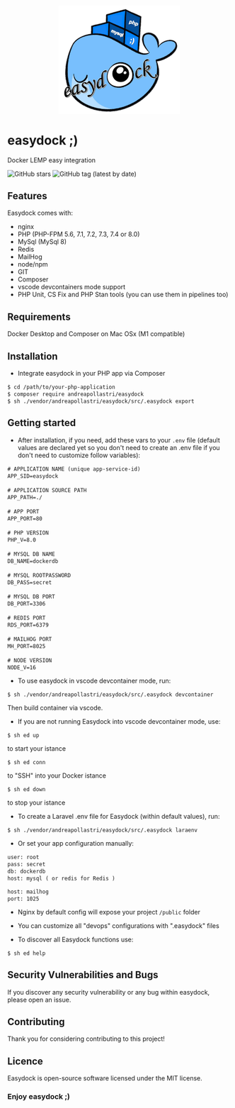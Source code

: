 <p align="center">
<img width="275" alt="easydock" src="https://github.com/andreapollastri/easydock/blob/master/ed.png?raw=true">
</p>

# easydock ;)

Docker LEMP easy integration

![GitHub stars](https://img.shields.io/github/stars/andreapollastri/easydock?style=social)
![GitHub tag (latest by date)](https://img.shields.io/github/v/tag/andreapollastri/easydock?label=version)

## Features

Easydock comes with:

- nginx
- PHP (PHP-FPM 5.6, 7.1, 7.2, 7.3, 7.4 or 8.0)
- MySql (MySql 8)
- Redis
- MailHog
- node/npm
- GIT
- Composer
- vscode devcontainers mode support
- PHP Unit, CS Fix and PHP Stan tools (you can use them in pipelines too)

## Requirements
Docker Desktop and Composer on Mac OSx (M1 compatible)
 

## Installation
- Integrate easydock in your PHP app via Composer

```
$ cd /path/to/your-php-application
$ composer require andreapollastri/easydock
$ sh ./vendor/andreapollastri/easydock/src/.easydock export
```

## Getting started
- After installation, if you need, add these vars to your `.env` file (default values are declared yet so you don't need to create an .env file if you don't need to customize follow variables):
```
# APPLICATION NAME (unique app-service-id)
APP_SID=easydock

# APPLICATION SOURCE PATH
APP_PATH=./

# APP PORT
APP_PORT=80

# PHP VERSION
PHP_V=8.0

# MYSQL DB NAME
DB_NAME=dockerdb

# MYSQL ROOTPASSWORD
DB_PASS=secret

# MYSQL DB PORT
DB_PORT=3306

# REDIS PORT
RDS_PORT=6379

# MAILHOG PORT
MH_PORT=8025

# NODE VERSION
NODE_V=16
```

- To use easydock in vscode devcontainer mode, run:
```
$ sh ./vendor/andreapollastri/easydock/src/.easydock devcontainer
```
Then build container via vscode.


- If you are not running Easydock into vscode devcontainer mode, use:
```
$ sh ed up
```
to start your istance

```
$ sh ed conn
```
to "SSH" into your Docker istance

```
$ sh ed down
```
to stop your istance

- To create a Laravel .env file for Easydock (within default values), run:
```
$ sh ./vendor/andreapollastri/easydock/src/.easydock laraenv
```

- Or set your app configuration manually:
```
user: root
pass: secret
db: dockerdb
host: mysql ( or redis for Redis )
```

```
host: mailhog
port: 1025
```

- Nginx by default config will expose your project `/public` folder

- You can customize all "devops" configurations with ".easydock" files

- To discover all Easydock functions use:
```
$ sh ed help
```

## Security Vulnerabilities and Bugs
If you discover any security vulnerability or any bug within easydock, please open an issue.

## Contributing
Thank you for considering contributing to this project!

## Licence
Easydock is open-source software licensed under the MIT license.

 
### Enjoy easydock ;)
